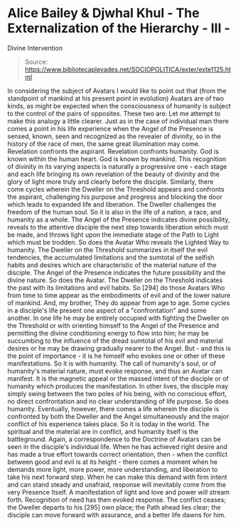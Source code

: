 # Alice Bailey & Djwhal Khul - The Externalization of the Hierarchy - III -
Divine Intervention

> Source: https://www.bibliotecapleyades.net/SOCIOPOLITICA/exter/exte1125.html

In considering the subject of Avatars I would like to point out that (from the standpoint of mankind at his present point in evolution) Avatars are of two kinds, as might be expected when the consciousness of humanity is subject to the control of the pairs of opposites. These two are:
Let me attempt to make this analogy a little clearer. Just as in the case of individual man there comes a point in his life experience when the Angel of the Presence is sensed, known, seen and recognized as the revealer of divinity, so in the history of the race of men, the same great illumination may come. Revelation confronts the aspirant. Revelation confronts humanity. God is known within the human heart. God is known by mankind. This recognition of divinity in its varying aspects is naturally a progressive one - each stage and each life bringing its own revelation of the beauty of divinity and the glory of light more truly and clearly before the disciple. Similarly, there come cycles wherein the Dweller on the Threshold appears and confronts the aspirant, challenging his purpose and progress and blocking the door which leads to expanded life and liberation. The Dweller challenges the freedom of the human soul. So it is also in the life of a nation, a race, and humanity as a whole.
The Angel of the Presence indicates divine possibility, reveals to the attentive disciple the next step towards liberation which must be made, and throws light upon the immediate stage of the Path to Light which must be trodden. So does the Avatar Who reveals the Lighted Way to humanity.
The Dweller on the Threshold summarizes in itself the evil tendencies, the accumulated limitations and the sumtotal of the selfish habits and desires which are characteristic of the material nature of the disciple. The Angel of the Presence indicates the future possibility and the divine nature. So does the Avatar. The Dweller on the Threshold indicates the past with its limitations and evil habits. So [294] do those Avatars Who from time to time appear as the embodiments of evil and of the lower nature of mankind. And, my brother, They do appear from age to age.
Some cycles in a disciple's life present one aspect of a "confrontation" and some another. In one life he may be entirely occupied with fighting the Dweller on the Threshold or with orienting himself to the Angel of the Presence and permitting the divine conditioning energy to flow into him; he may be succumbing to the influence of the dread sumtotal of his evil and material desires or he may be drawing gradually nearer to the Angel. But - and this is the point of importance - it is he himself who evokes one or other of these manifestations. So it is with humanity. The call of humanity's soul, or of humanity's material nature, must evoke response, and thus an Avatar can manifest. It is the magnetic appeal or the massed intent of the disciple or of humanity which produces the manifestation. In other lives, the disciple may simply swing between the two poles of his being, with no conscious effort, no direct confrontation and no clear understanding of life purpose. So does humanity.
Eventually, however, there comes a life wherein the disciple is confronted by both the Dweller and the Angel simultaneously and the major conflict of his experience takes place. So it is today in the world. The spiritual and the material are in conflict, and humanity itself is the battleground.
Again, a correspondence to the Doctrine of Avatars can be seen in the disciple's individual life. When he has achieved right desire and has made a true effort towards correct orientation, then - when the conflict between good and evil is at its height - there comes a moment when he demands more light, more power, more understanding, and liberation to take his next forward step. When he can make this demand with firm intent and can stand steady and unafraid, response will inevitably come from the very Presence Itself. A manifestation of light and love and power will stream forth. Recognition of need has then evoked response. The conflict ceases; the Dweller departs to his [295] own place; the Path ahead lies clear; the disciple can move forward with assurance, and a better life dawns for him.
